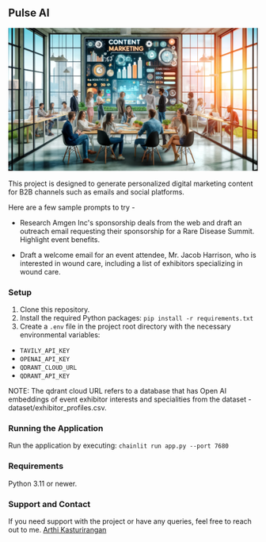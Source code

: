 ## Pulse AI

![PulseAI](https://raw.githubusercontent.com/arthikrangan/DocRegistry/main/content_markerting.png "Content Markerting")

This project is designed to generate personalized digital marketing content for B2B channels such as emails and social platforms.

Here are a few sample prompts to try - 
* Research Amgen Inc's sponsorship deals from the web and draft an outreach email requesting their sponsorship for a Rare Disease Summit. Highlight event benefits.

* Draft a welcome email for an event attendee, Mr. Jacob Harrison, who is interested in wound care, including a list of exhibitors specializing in wound care.

### Setup
1. Clone this repository.
2. Install the required Python packages: 
`pip install -r requirements.txt`
3. Create a `.env` file in the project root directory with the necessary environmental variables:
- `TAVILY_API_KEY`
- `OPENAI_API_KEY`
- `QDRANT_CLOUD_URL`
- `QDRANT_API_KEY`

NOTE: The qdrant cloud URL refers to a database that has Open AI embeddings of event exhibitor interests and specialities from the dataset - dataset/exhibitor_profiles.csv.

### Running the Application
Run the application by executing:
`chainlit run app.py --port 7680`

### Requirements
Python 3.11 or newer. 

### Support and Contact
If you need support with the project or have any queries, feel free to reach out to me.
[Arthi Kasturirangan](https://www.linkedin.com/in/arthikrangan/)
